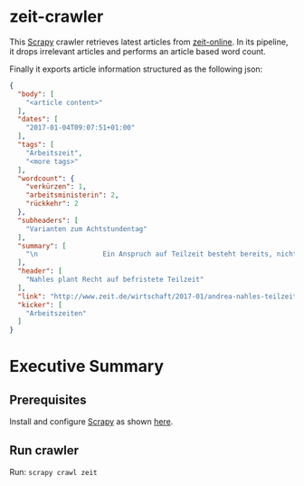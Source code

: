 # zeit-crawler

This [Scrapy](https://scrapy.org/) crawler retrieves latest articles from [zeit-online](http://www.zeit.de/index).
In its pipeline, it drops irrelevant articles and performs an article based word count.

Finally it exports article information structured as the following json:

```json
{
  "body": [
    "<article content>"
  ],
  "dates": [
    "2017-01-04T09:07:51+01:00"
  ],
  "tags": [
    "Arbeitszeit",
    "<more tags>"
  ],
  "wordcount": {
    "verkürzen": 1,
    "arbeitsministerin": 2,
    "rückkehr": 2
  },
  "subheaders": [
    "Varianten zum Achtstundentag"
  ],
  "summary": [
    "\n                Ein Anspruch auf Teilzeit besteht bereits, nicht jedoch das Recht auf Rückkehr in den Fulltime-Job. Die Arbeitsministerin will das ermöglichen – unter Bedingungen.\n            "
  ],
  "header": [
    "Nahles plant Recht auf befristete Teilzeit"
  ],
  "link": "http://www.zeit.de/wirtschaft/2017-01/andrea-nahles-teilzeit-befristet-rueckkehr-vollzeit-arbeitszeiten",
  "kicker": [
    "Arbeitszeiten"
  ]
}
```

# Executive Summary

## Prerequisites

  Install and configure [Scrapy](https://scrapy.org/) as shown [here](https://doc.scrapy.org/en/latest/intro/install.html).

## Run crawler

Run:
`
scrapy crawl zeit
`
